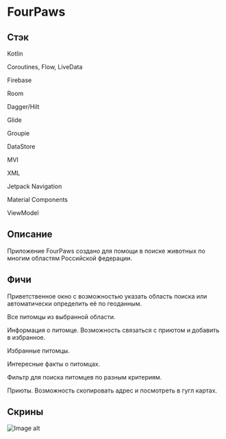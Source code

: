 # FourPaws

## Стэк
Kotlin

Coroutines, Flow, LiveData

Firebase

Room

Dagger/Hilt

Glide

Groupie

DataStore

MVI

XML

Jetpack Navigation

Material Components

ViewModel

## Описание

Приложение FourPaws создано для помощи в поиске животных по многим областям Российской федерации.

## Фичи

Приветственное окно с возможностью указать область поиска или автоматически определить её по геоданным.

Все питомцы из выбранной области.

Информация о питомце. Возможность связаться с приютом и добавить в избранное.

Избранные питомцы.

Интересные факты о питомцах.

Фильтр для поиска питомцев по разным критериям.

Приюты. Возможность скопировать адрес и посмотреть в гугл картах.

## Скрины
![Image alt](https://wampi.ru/image/RKrWCSy/screen3.jpg)
